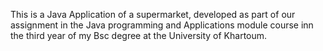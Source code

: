 This is a Java Application of a supermarket, developed as part of our assignment in the Java programming and Applications module course inn the third year of my Bsc degree at the University of Khartoum.